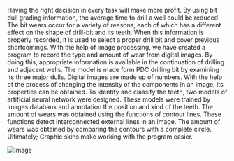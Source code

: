 
Having the right decision in every task will make more profit. By using bit dull grading information, the average time to drill a well could be reduced. The bit wears occur for a variety of reasons, each of which has a different effect on the shape of drill-bit and its teeth. When this information is properly recorded, it is used to select a proper drill bit and cover previous shortcomings. With the help of image processing, we have created a program to record the type and amount of wear from digital images. By doing this, appropriate information is available in the continuation of drilling and adjacent wells. The model is made form PDC drilling bit by examining its three major dulls. Digital images are made up of numbers. With the help of the process of changing the intensity of the components
in an image, its properties can be obtained. To identify and classify the teeth, two
models of artificial neural network were designed. These models were trained by
images databank and annotation the position and kind of the teeth. The amount of
wears was obtained using the functions of contour lines. These functions detect
interconnected external lines in an image. The amount of wears was obtained by
comparing the contours with a complete circle. Ultimately; Graphic skins make
working with the program easier.

![image](https://user-images.githubusercontent.com/59789602/170546204-8cfcacba-2a12-4e61-94bf-00470079d850.png)
